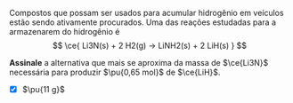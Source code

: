 Compostos que possam ser usados para acumular hidrogênio em veículos estão sendo ativamente procurados. Uma das reações estudadas para a armazenarem do hidrogênio é
$$
    \ce{ Li3N(s) + 2 H2(g) -> LiNH2(s) + 2 LiH(s) }
$$

**Assinale** a alternativa que mais se aproxima da massa de $\ce{Li3N}$ necessária para produzir $\pu{0,65 mol}$ de $\ce{LiH}$.

- [x] $\pu{11 g}$
